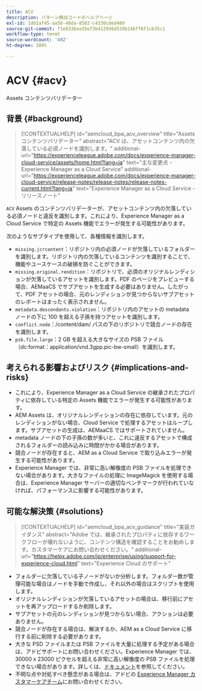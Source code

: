 ```yaml
---
title: ACV
description: パターン検出コードのヘルプページ
exl-id: 1dd1af45-aa56-48da-8582-c4330cded489
source-git-commit: f1e833bea35ef3b412936d529b14bff6f1cb35c1
workflow-type: tm+mt
source-wordcount: '492'
ht-degree: 100%

---
```


# ACV {#acv}

Assets コンテンツバリデーター

## 背景 {#background}

>[!CONTEXTUALHELP]
>id="aemcloud_bpa_acv_overview"
>title="Assets コンテンツバリデーター"
>abstract="ACV は、アセットコンテンツ内の欠落している必須ノードを識別します。"
>additional-url="https://experienceleague.adobe.com/docs/experience-manager-cloud-service/assets/home.html?lang=ja" text="主な変更点 - Experience Manager as a Cloud Service"
>additional-url="https://experienceleague.adobe.com/docs/experience-manager-cloud-service/release-notes/release-notes/release-notes-current.html?lang=ja" text="Experience Manager as a Cloud Service - リリースノート"

`ACV` Assets のコンテンツバリデーターが、アセットコンテンツ内の欠落している必須ノードと違反を識別します。これにより、Experience Manager as a Cloud Service で特定の Assets 機能でエラーが発生する可能性があります。

次のようなサブタイプを使用して、各種情報を識別します。

* `missing.jcrcontent`：リポジトリ内の必須ノードが欠落しているフォルダーを識別します。リポジトリ内の欠落しているコンテンツを識別することで、機能やユースケースの破損を防ぐことができます。
* `missing.original.rendition`：リポジトリで、必須のオリジナルレンディションが欠落しているアセットを識別します。PDF のページをプレビューする場合、AEMaaCS でサブアセットを生成する必要はありません。したがって、PDF アセットの場合、元のレンディションが見つからないサブアセットのレポートはまったく表示されません。
* `metadata.descendants.violation`：リポジトリ内のアセットの metadata ノードの下に 100 を超える子孫を持つアセットを識別します。
* `conflict.node`：/content/dam/ パスの下のリポジトリで競合ノードの存在を識別します。
* `psb.file.large`：2 GB を超える大きなサイズの PSB ファイル（dc:format：application/vnd.3gpp.pic-bw-small）を識別します。

## 考えられる影響およびリスク {#implications-and-risks}

* これにより、Experience Manager as a Cloud Service の継承されたプロパティに依存している特定の Assets 機能でエラーが発生する可能性があります。
* AEM Assets は、オリジナルレンディションの存在に依存しています。元のレンディションがない場合、Cloud Service で処理するアセットはループします。サブアセットの生成は、AEMaaCS ではサポートされていません。
* metadata ノードの下の子孫の数が多いと、これに違反するアセットで構成されるフォルダーの読み込みに時間がかかる場合があります。
* 競合ノードが存在すると、AEM as a Cloud Service で取り込みエラーが発生する可能性があります。
* Experience Manager では、非常に高い解像度の PSB ファイルを処理できない場合があります。大きなファイルの処理に ImageMagick を使用する場合は、Experience Manager サーバーの適切なベンチマークが行われていなければ、パフォーマンスに影響する可能性があります。

## 可能な解決策 {#solutions}

>[!CONTEXTUALHELP]
>id="aemcloud_bpa_acv_guidance"
>title="実装ガイダンス"
>abstract="Adobe では、継承されたプロパティに依存するワークフローが壊れないように、コンテンツ構造を確認することをお勧めします。カスタマーケアにお問い合わせください。"
>additional-url="https://helpx.adobe.com/jp/enterprise/using/support-for-experience-cloud.html" text="Experience Cloud のサポート"

* フォルダーに欠落している子ノードがないか分析します。フォルダー数が管理可能な場合はノードを手動で作成し、それ以外の場合はスクリプトを使用します。
* オリジナルレンディションが欠落しているアセットの場合は、移行前にアセットを再アップロードするか削除します。
* サブアセットの元のレンディションが見つからない場合、アクションは必要ありません。
* 競合ノードが存在する場合は、解決するか、AEM as a Cloud Service に移行する前に削除する必要があります。
* 大きな PSD ファイルまたは PSB ファイルを大量に処理する予定がある場合は、アドビサポートにお問い合わせください。Experience Manager では、30000 x 23000 ピクセルを超える非常に高い解像度の PSB ファイルを処理できない場合があります。詳しくは、[ドキュメント](https://experienceleague.adobe.com/docs/experience-manager-65/assets/extending/best-practices-for-imagemagick.html?lang=ja)を参照してください。
* 不明な点や対処すべき懸念がある場合は、アドビの [Experience Manager カスタマーケアチーム](https://helpx.adobe.com/jp/enterprise/using/support-for-experience-cloud.html)にお問い合わせください。

